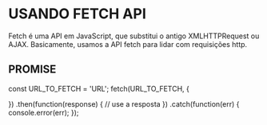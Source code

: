# USANDO FETCH API

Fetch é uma API em JavaScript, que substitui o antigo XMLHTTPRequest ou AJAX.
Basicamente, usamos a API fetch para lidar com requisições http.

## PROMISE

const URL_TO_FETCH = 'URL'; 
fetch(URL_TO_FETCH, { 
   
})
.then(function(response) { 
  // use a resposta 
})
.catch(function(err) { 
    console.error(err); 
});



